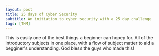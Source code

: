 ```yaml
---
layout: post
title: 25 days of Cyber Security
subtitle: An initiation to cyber security with a 25 day challenge    
tags: [THM]
---
```


This is easily one of the best things a beginner can hopep for. All of the introductory subjects in one place, with a flow of subject matter to aid a begginer's understanding. God bless the guys who made this!
